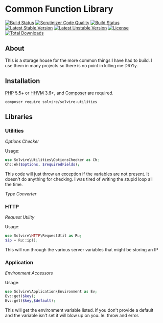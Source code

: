 # Common Function Library
[![Build Status](https://travis-ci.org/solvire/common-utilities.svg)](https://travis-ci.org/solvire/common-utilities)
[![Scrutinizer Code Quality](https://scrutinizer-ci.com/g/solvire/common-utilities/badges/quality-score.png?b=master)](https://scrutinizer-ci.com/g/solvire/common-utilities/?branch=master)
[![Build Status](https://scrutinizer-ci.com/g/solvire/common-utilities/badges/build.png?b=master)](https://scrutinizer-ci.com/g/solvire/common-utilities/build-status/master)
[![Latest Stable Version](https://poser.pugx.org/solvire/common-utilities/v/stable)](https://packagist.org/packages/solvire/common-utilities)
[![Latest Unstable Version](https://poser.pugx.org/solvire/common-utilities/v/unstable)](https://packagist.org/packages/solvire/common-utilities)
[![License](https://poser.pugx.org/solvire/common-utilities/license)](https://packagist.org/packages/solvire/common-utilities)
[![Total Downloads](https://poser.pugx.org/solvire/common-utilities/downloads)](https://packagist.org/packages/solvire/common-utilities)

## About 

This is a storage house for the more common things I have had to build. 
I use them in many projects so there is no point in killing me DRYly. 


## Installation 

[PHP](https://php.net) 5.5+ or [HHVM](http://hhvm.com) 3.6+, and [Composer](https://getcomposer.org) are required.

    composer require solvire/solvire-utilities 

## Libraries 

### Utilities

*Options Checker*

Usage:  
```php
use Solvire\Utilities\OptionsChecker as Ch;
Ch::ek($options, $requiredFields);
```
This code will just throw an exception if the variables are not present. It doesn't do anything for checking. I was tired of writing the stupid loop all the time. 

*Type Converter*


### HTTP 

*Request Utility*

Usage:
```php
use Solvire\HTTP\RequestUtil as Ru;
$ip = Ru::ip();
```

This will run through the various server variables that might be storing an IP

### Application 

*Environment Accessors*

Usage:
```php
use Solvire\Application\Environment as Ev;
Ev::get($key);
Ev::get($key,$default);
```

This will get the environment variable listed. If you don't provide a default and the variable isn't set it will blow up on you. Ie. throw and error. 

